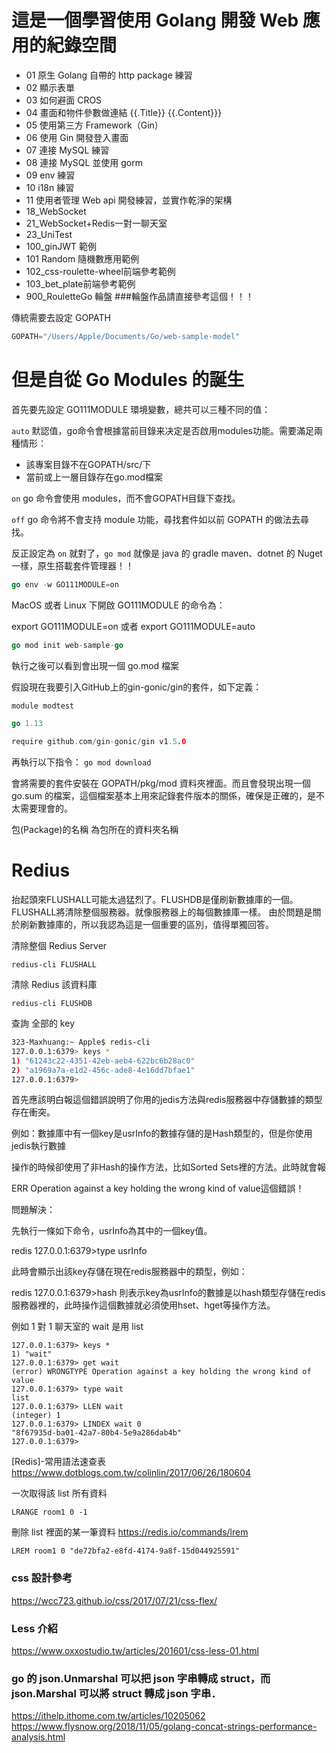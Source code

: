 # 這是一個學習使用 Golang 開發 Web 應用的紀錄空間
- 01 原生 Golang 自帶的 http package 練習
- 02 顯示表單
- 03 如何避面 CROS
- 04 畫面和物件參數做連結 {{.Title}} {{.Content}}}
- 05 使用第三方 Framework（Gin）
- 06 使用 Gin 開發登入畫面
- 07 連接 MySQL 練習
- 08 連接 MySQL 並使用 gorm 
- 09 env 練習
- 10 i18n 練習
- 11 使用者管理 Web api 開發練習，並實作乾淨的架構
- 18_WebSocket
- 21_WebSocket+Redis一對一聊天室
- 23_UniTest
- 100_ginJWT 範例
- 101 Random 隨機數應用範例
- 102_css-roulette-wheel前端參考範例
- 103_bet_plate前端參考範例
- 900_RouletteGo 輪盤       ###輪盤作品請直接參考這個！！！ 

傳統需要去設定 GOPATH
```go
GOPATH="/Users/Apple/Documents/Go/web-sample-model"
```
# 但是自從 Go Modules 的誕生
首先要先設定 GO111MODULE 環境變數，總共可以三種不同的值：

`auto`
默認值，go命令會根據當前目錄来决定是否啟用modules功能。需要滿足兩種情形：
- 該專案目錄不在GOPATH/src/下
- 當前或上一層目錄存在go.mod檔案

`on`
go 命令會使用 modules，而不會GOPATH目錄下查找。

`off`
go 命令將不會支持 module 功能，尋找套件如以前 GOPATH 的做法去尋找。

反正設定為 `on` 就對了，`go mod` 就像是 java 的 gradle maven、dotnet 的 Nuget 一樣，原生搭載套件管理器！！

```go
go env -w GO111MODULE=on
```

MacOS 或者 Linux 下開啟 GO111MODULE 的命令為：

export GO111MODULE=on 或者 export GO111MODULE=auto

```go
go mod init web-sample-go
```
執行之後可以看到會出現一個 go.mod 檔案

假設現在我要引入GitHub上的gin-gonic/gin的套件，如下定義：

```go
module modtest

go 1.13

require github.com/gin-gonic/gin v1.5.0
```

再執行以下指令：
`go mod download`

會將需要的套件安裝在 GOPATH/pkg/mod 資料夾裡面。而且會發現出現一個 go.sum 的檔案，這個檔案基本上用來記錄套件版本的關係，確保是正確的，是不太需要理會的。

包(Package)的名稱 為包所在的資料夾名稱

# Redius
抬起頭來FLUSHALL可能太過猛烈了。FLUSHDB是僅刷新數據庫的一個。
FLUSHALL將清除整個服務器。就像服務器上的每個數據庫一樣。
由於問題是關於刷新數據庫的，所以我認為這是一個重要的區別，值得單獨回答。

清除整個 Redius Server
```
redius-cli FLUSHALL
```

清除 Redius 該資料庫
```
redius-cli FLUSHDB
```

查詢 全部的 key
```bash
323-Maxhuang:~ Apple$ redis-cli
127.0.0.1:6379> keys *
1) "61243c22-4351-42eb-aeb4-622bc6b28ac0"
2) "a1969a7a-e1d2-456c-ade8-4e16dd7bfae1"
127.0.0.1:6379> 

```

首先應該明白報這個錯誤說明了你用的jedis方法與redis服務器中存儲數據的類型存在衝突。

例如：數據庫中有一個key是usrInfo的數據存儲的是Hash類型的，但是你使用jedis執行數據

操作的時候卻使用了非Hash的操作方法，比如Sorted Sets裡的方法。此時就會報

ERR Operation against a key holding the wrong kind of value這個錯誤！

問題解決：

先執行一條如下命令，usrInfo為其中的一個key值。

redis 127.0.0.1:6379>type usrInfo

此時會顯示出該key存儲在現在redis服務器中的類型，例如：

redis 127.0.0.1:6379>hash
則表示key為usrInfo的數據是以hash類型存儲在redis服務器裡的，此時操作這個數據就必須使用hset、hget等操作方法。

例如 1 對 1 聊天室的 wait 是用 list
```
127.0.0.1:6379> keys *
1) "wait"
127.0.0.1:6379> get wait
(error) WRONGTYPE Operation against a key holding the wrong kind of value
127.0.0.1:6379> type wait
list
127.0.0.1:6379> LLEN wait   
(integer) 1
127.0.0.1:6379> LINDEX wait 0
"8f67935d-ba01-42a7-80b4-5e9a286dab4b"
127.0.0.1:6379> 
```
[Redis]-常用語法速查表 https://www.dotblogs.com.tw/colinlin/2017/06/26/180604

一次取得該 list 所有資料
```
LRANGE room1 0 -1
```


刪除 list 裡面的某一筆資料
https://redis.io/commands/lrem
```
LREM room1 0 "de72bfa2-e8fd-4174-9a8f-15d044925591"
```

### css 設計參考
https://wcc723.github.io/css/2017/07/21/css-flex/

### Less 介紹
https://www.oxxostudio.tw/articles/201601/css-less-01.html

### go 的 json.Unmarshal 可以把 json 字串轉成 struct，而 json.Marshal 可以將 struct 轉成 json 字串．
https://ithelp.ithome.com.tw/articles/10205062
https://www.flysnow.org/2018/11/05/golang-concat-strings-performance-analysis.html
